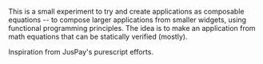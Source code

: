 This is a small experiment to try and create applications as composable equations -- 
to compose larger applications from smaller widgets, using functional programming principles. The idea
is to make an application from math equations that can be statically verified (mostly).

Inspiration from JusPay's purescript efforts.